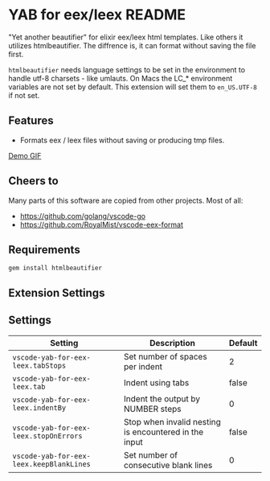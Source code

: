 # YAB for eex/leex README

"Yet another beautifier" for elixir eex/leex html templates. Like others it utilizes htmlbeautifier. The
diffrence is, it can format without saving the file first.

`htmlbeautifier` needs language settings to be set in the environment to handle utf-8 charsets - like umlauts.
On Macs the LC_* environment variables are not set by default. This extension will set them to `en_US.UTF-8`
if not set.

## Features

* Formats eex / leex files without saving or producing tmp files.

[Demo GIF](https://raw.githubusercontent.com/ouven/vscode-yab-for-eex-leex/master/images/demo.gif)

## Cheers to

Many parts of this software are copied from other projects. Most of all:
* https://github.com/golang/vscode-go
* https://github.com/RoyalMist/vscode-eex-format

## Requirements

```
gem install htmlbeautifier
```

## Extension Settings

## Settings

| Setting                              | Description                                           | Default |
| ------------------------------------ | ----------------------------------------------------- | ------- |
| `vscode-yab-for-eex-leex.tabStops`       | Set number of spaces per indent                       | 2       |
| `vscode-yab-for-eex-leex.tab`            | Indent using tabs                                     | false   |
| `vscode-yab-for-eex-leex.indentBy`       | Indent the output by NUMBER steps                     | 0       |
| `vscode-yab-for-eex-leex.stopOnErrors`   | Stop when invalid nesting is encountered in the input | false   |
| `vscode-yab-for-eex-leex.keepBlankLines` | Set number of consecutive blank lines                 | 0       |

